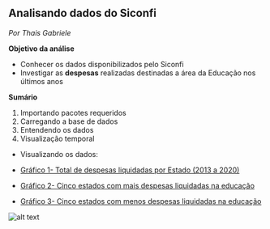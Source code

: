 ## Analisando dados do Siconfi
*Por Thais Gabriele*

**Objetivo da análise**
* Conhecer os dados disponibilizados pelo Siconfi
* Investigar as **despesas** realizadas destinadas a área da Educação nos últimos anos

**Sumário**

1. Importando pacotes requeridos
2. Carregando a base de dados
3. Entendendo os dados
4. Visualização temporal

* Visualizando os dados:

* [Gráfico 1- Total de despesas liquidadas por Estado (2013 a 2020)](https://thaisgabriele.github.io/geral.html)
* [Gráfico 2- Cinco estados com mais despesas liquidadas na educação](https://thaisgabriele.github.io/topmais.html)
* [Gráfico 3- Cinco estados com menos despesas liquidadas na educação](https://thaisgabriele.github.io/topmenos.html)

![alt text](https://github.com/ThaisGabriele/DataAnalyticsProjects/blob/main/Analisando_dados_Siconfi/viz.png)

